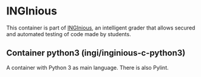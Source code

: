 INGInious
=========

This container is part of [INGInious](https://github.com/UCL-INGI/INGInious), an intelligent grader that allows secured and automated testing of code made by students. 

Container python3 (ingi/inginious-c-python3)
--------------------------------------------------------

A container with Python 3 as main language. There is also Pylint.
